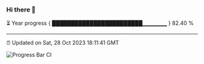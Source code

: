 ### Hi there 👋

⏳ Year progress { ████████████████████████▁▁▁▁▁▁ } 82.40 %

---

⏰ Updated on Sat, 28 Oct 2023 18:11:41 GMT

![Progress Bar CI](https://github.com/liununu/liununu/workflows/Progress%20Bar%20CI/badge.svg)
